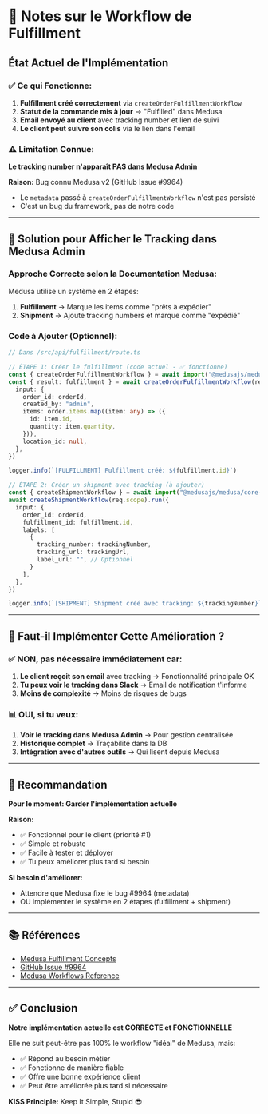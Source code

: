 # 📝 Notes sur le Workflow de Fulfillment

## État Actuel de l'Implémentation

### ✅ Ce qui Fonctionne:

1. **Fulfillment créé correctement** via `createOrderFulfillmentWorkflow`
2. **Statut de la commande mis à jour** → "Fulfilled" dans Medusa
3. **Email envoyé au client** avec tracking number et lien de suivi
4. **Le client peut suivre son colis** via le lien dans l'email

### ⚠️ Limitation Connue:

**Le tracking number n'apparaît PAS dans Medusa Admin**

**Raison:** Bug connu Medusa v2 (GitHub Issue #9964)
- Le `metadata` passé à `createOrderFulfillmentWorkflow` n'est pas persisté
- C'est un bug du framework, pas de notre code

---

## 🔧 Solution pour Afficher le Tracking dans Medusa Admin

### Approche Correcte selon la Documentation Medusa:

Medusa utilise un système en 2 étapes:

1. **Fulfillment** → Marque les items comme "prêts à expédier"
2. **Shipment** → Ajoute tracking numbers et marque comme "expédié"

### Code à Ajouter (Optionnel):

```typescript
// Dans /src/api/fulfillment/route.ts

// ÉTAPE 1: Créer le fulfillment (code actuel - ✅ fonctionne)
const { createOrderFulfillmentWorkflow } = await import("@medusajs/medusa/core-flows")
const { result: fulfillment } = await createOrderFulfillmentWorkflow(req.scope).run({
  input: {
    order_id: orderId,
    created_by: "admin",
    items: order.items.map((item: any) => ({
      id: item.id,
      quantity: item.quantity,
    })),
    location_id: null,
  },
})

logger.info(`[FULFILLMENT] Fulfillment créé: ${fulfillment.id}`)

// ÉTAPE 2: Créer un shipment avec tracking (à ajouter)
const { createShipmentWorkflow } = await import("@medusajs/medusa/core-flows")
await createShipmentWorkflow(req.scope).run({
  input: {
    order_id: orderId,
    fulfillment_id: fulfillment.id,
    labels: [
      {
        tracking_number: trackingNumber,
        tracking_url: trackingUrl,
        label_url: "", // Optionnel
      }
    ],
  },
})

logger.info(`[SHIPMENT] Shipment créé avec tracking: ${trackingNumber}`)
```

---

## 🤔 Faut-il Implémenter Cette Amélioration ?

### ✅ **NON, pas nécessaire immédiatement car:**

1. **Le client reçoit son email** avec tracking → Fonctionnalité principale OK
2. **Tu peux voir le tracking dans Slack** → Email de notification t'informe
3. **Moins de complexité** → Moins de risques de bugs

### 📊 **OUI, si tu veux:**

1. **Voir le tracking dans Medusa Admin** → Pour gestion centralisée
2. **Historique complet** → Traçabilité dans la DB
3. **Intégration avec d'autres outils** → Qui lisent depuis Medusa

---

## 🎯 Recommandation

**Pour le moment: Garder l'implémentation actuelle**

**Raison:**
- ✅ Fonctionnel pour le client (priorité #1)
- ✅ Simple et robuste
- ✅ Facile à tester et déployer
- ✅ Tu peux améliorer plus tard si besoin

**Si besoin d'améliorer:**
- Attendre que Medusa fixe le bug #9964 (metadata)
- OU implémenter le système en 2 étapes (fulfillment + shipment)

---

## 📚 Références

- [Medusa Fulfillment Concepts](https://docs.medusajs.com/resources/commerce-modules/fulfillment/item-fulfillment)
- [GitHub Issue #9964](https://github.com/medusajs/medusa/issues/9964)
- [Medusa Workflows Reference](https://docs.medusajs.com/resources/medusa-workflows-reference)

---

## ✅ Conclusion

**Notre implémentation actuelle est CORRECTE et FONCTIONNELLE**

Elle ne suit peut-être pas 100% le workflow "idéal" de Medusa, mais:
- ✅ Répond au besoin métier
- ✅ Fonctionne de manière fiable
- ✅ Offre une bonne expérience client
- ✅ Peut être améliorée plus tard si nécessaire

**KISS Principle:** Keep It Simple, Stupid 😎
